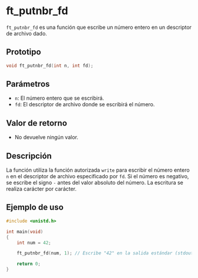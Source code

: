 # ft_putnbr_fd
`ft_putnbr_fd` es una función que escribe un número entero en un descriptor de archivo dado.

## Prototipo
```c
void ft_putnbr_fd(int n, int fd);
```

## Parámetros
- `n`: El número entero que se escribirá.
- `fd`: El descriptor de archivo donde se escribirá el número.

## Valor de retorno
- No devuelve ningún valor.

## Descripción
La función utiliza la función autorizada `write` para escribir el número entero `n` en el descriptor de archivo especificado por `fd`. Si el número es negativo, se escribe el signo `-` antes del valor absoluto del número. La escritura se realiza carácter por carácter.

## Ejemplo de uso
```c
#include <unistd.h>

int main(void)
{
    int num = 42;

    ft_putnbr_fd(num, 1); // Escribe "42" en la salida estándar (stdout)

    return 0;
}
```